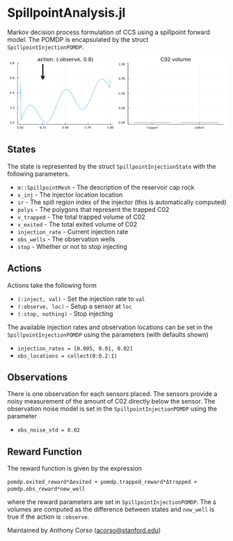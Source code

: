 # SpillpointAnalysis.jl
Markov decision process formulation of CCS using a spillpoint forward model. The POMDP is encapsulated by the struct `SpillpointInjectionPOMDP`.

![ccs.gif](ccs.gif)

## States

The state is represented by the struct `SpillpointInjectionState` with the following parameters.

* `m::SpillpointMesh` - The description of the reservoir cap rock
* `x_inj` - The injector location location
* `sr` - The spill region index of the injector (this is automatically computed)
* `polys` - The polygons that represent the trapped C02
* `v_trapped` - The total trapped volume of C02
* `v_exited` - The total exited volume of C02
* `injection_rate` - Current injection rate
* `obs_wells` - The observation wells
* `stop` - Whether or not to stop injecting

## Actions

Actions take the following form
* `(:inject, val)` - Set the injection rate to `val`
* `(:observe, loc)` - Setup a sensor at `loc`
* `(:stop, nothing)` - Stop injecting

The available injection rates and observation locations can be set in the `SpillpointInjectionPOMDP` using the parameters (with defaults shown)
* `injection_rates = [0.005, 0.01, 0.02]`
* `obs_locations = collect(0:0.2:1)`


## Observations

There is one observation for each sensors placed. The sensors provide a noisy measurement of the amount of C02 directly below the sensor. The observation noise model is set in the `SpillpointInjectionPOMDP` using the parameter
* `obs_noise_std = 0.02`


## Reward Function

The reward function is given by the expression
```
pomdp.exited_reward*Δexited + pomdp.trapped_reward*Δtrapped + pomdp.obs_reward*new_well
```
where the reward parameters are set in `SpillpointInjectionPOMDP`. The `Δ` volumes are computed as the difference between states and `new_well` is true if the action is `:observe`.


Maintained by Anthony Corso (acorso@stanford.edu)
